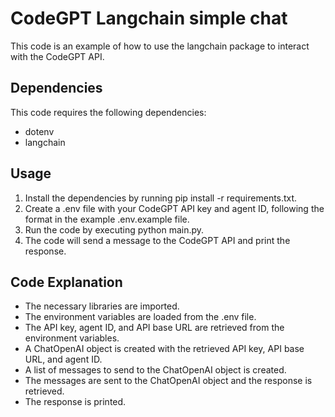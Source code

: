 # CodeGPT Langchain simple chat
This code is an example of how to use the langchain package to interact with the CodeGPT API.

## Dependencies
This code requires the following dependencies:
- dotenv
- langchain

## Usage
1. Install the dependencies by running pip install -r requirements.txt.
2. Create a .env file with your CodeGPT API key and agent ID, following the format in the example .env.example file.
3. Run the code by executing python main.py.
4. The code will send a message to the CodeGPT API and print the response.

## Code Explanation
- The necessary libraries are imported.
- The environment variables are loaded from the .env file.
- The API key, agent ID, and API base URL are retrieved from the environment variables.
- A ChatOpenAI object is created with the retrieved API key, API base URL, and agent ID.
- A list of messages to send to the ChatOpenAI object is created.
- The messages are sent to the ChatOpenAI object and the response is retrieved.
- The response is printed.